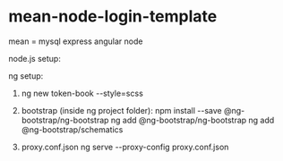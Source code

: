 # mean-node-login-template
mean = mysql express angular node

node.js setup:





ng setup:
 1) ng new token-book --style=scss

 1) bootstrap (inside ng project folder):
    npm install --save @ng-bootstrap/ng-bootstrap
    ng add @ng-bootstrap/ng-bootstrap
    ng add @ng-bootstrap/schematics

 2) proxy.conf.json
    ng serve --proxy-config proxy.conf.json
